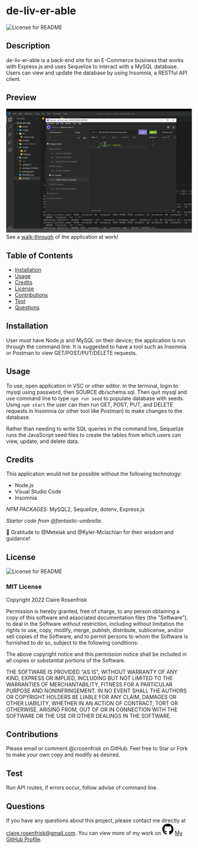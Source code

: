 
  
  # de-liv-er-able
  ![License for README](https://img.shields.io/badge/license-MIT-green/)



  ## Description
  de-liv-er-able is a back-end site for an E-Commerce business that works with Express.js and uses Sequelize to interact with a MySQL database. Users can view and update the database by using Insomnia, a RESTful API client.


  ## Preview
  ![de-liv-er-able](./assets/images/de-liv-er-able.png)
  See a [walk-through](https://drive.google.com/file/d/1aDRAcUkaEZ_QsULohQRVaYsVmYKIOTDk/view) of the application at work!


  ## Table of Contents
  * [Installation](#Installation)
  * [Usage](#Usage)
  * [Credits](#Credits)
  * [License](#License)
  * [Contributions](#Contributions)
  * [Test](#Test)
  * [Questions](#Questions)
  

  ## Installation
  User must have Node.js and MySQL on their device; the application is run through the command line. It is suggested to have a tool such as Insomnia or Postman to view GET/POST/PUT/DELETE requests.


  ## Usage
  To use, open application in VSC or other editor. In the terminal, login to mysql using password, then SOURCE db/schema.sql. Then quit mysql and use command line to type `npm run seed` to populate database with seeds. Using `npm start` the user can then run GET, POST, PUT, and DELETE requests in Insomnia (or other tool like Postman) to make changes to the database.
  
  Rather than needing to write SQL queries in the command line, Sequelize runs the JavaScript seed files to create the tables from which users can view, update, and delete data.

  ## Credits

  This application would not be possible without the following technology:
  * Node.js
  * Visual Studio Code
  * Insomnia
  
  *NPM PACKAGES:*
  MySQL2, Sequelize, dotenv, Express.js

  *Starter code from @fantastic-umbrella.*

  🙌 Gratitude to @Metelak and @Kyler-Mclachlan for their wisdom and guidance!

  ## License
  ![License for README](https://img.shields.io/badge/license-MIT-green/)
  
  ### MIT License

  Copyright 2022 Claire Rosenfrisk

  Permission is hereby granted, free of charge, to any person obtaining a copy of this software and associated documentation files (the "Software"), to deal in the Software without restriction, including without limitation the rights to use, copy, modify, merge, publish, distribute, sublicense, and/or sell copies of the Software, and to permit persons to whom the Software is furnished to do so, subject to the following conditions:
      
  The above copyright notice and this permission notice shall be included in all copies or substantial portions of the Software.
      
  THE SOFTWARE IS PROVIDED "AS IS", WITHOUT WARRANTY OF ANY KIND, EXPRESS OR IMPLIED, INCLUDING BUT NOT LIMITED TO THE WARRANTIES OF MERCHANTABILITY, FITNESS FOR A PARTICULAR PURPOSE AND NONINFRINGEMENT. IN NO EVENT SHALL THE AUTHORS OR COPYRIGHT HOLDERS BE LIABLE FOR ANY CLAIM, DAMAGES OR OTHER LIABILITY, WHETHER IN AN ACTION OF CONTRACT, TORT OR OTHERWISE, ARISING FROM, OUT OF OR IN CONNECTION WITH THE SOFTWARE OR THE USE OR OTHER DEALINGS IN THE SOFTWARE.
  

  ## Contributions
  Please email or comment @crosenfrisk on GitHub. Feel free to Star or Fork to make your own copy and modify as desired.


  ## Test
  Run API routes, if errors occur, follow advise of command line.

  
  ## Questions
  If you have any questions about this project, please contact me directly at claire.rosenfrisk@gmail.com. You can view more of my work on 
  ![GitHub](/assets/images/github-brands.svg) [My GitHub Profile](https://github.com/crosenfrisk).

